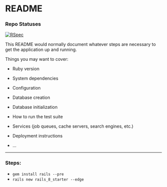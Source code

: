 # README

### Repo Statuses
[![RSpec](https://github.com/DivashenG/rails_8_starter/actions/workflows/rspec.yml/badge.svg)](https://github.com/DivashenG/rails_8_starter/actions/workflows/rspec.yml)

This README would normally document whatever steps are necessary to get the
application up and running.

Things you may want to cover:

* Ruby version

* System dependencies

* Configuration

* Database creation

* Database initialization

* How to run the test suite

* Services (job queues, cache servers, search engines, etc.)

* Deployment instructions

* ...

---
### Steps:
- `gem install rails --pre`
- `rails new rails_8_starter --edge`
